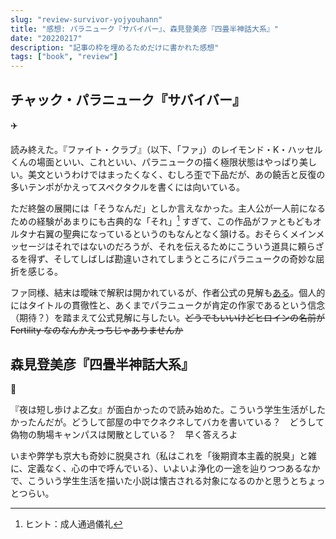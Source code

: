 ```yaml
---
slug: "review-survivor-yojyouhann"
title: "感想: パラニューク『サバイバー』、森見登美彦『四畳半神話大系』"
date: "20220217"
description: "記事の枠を埋めるためだけに書かれた感想"
tags: ["book", "review"]
---
```


## チャック・パラニューク『サバイバー』

:airplane:

読み終えた。『ファイト・クラブ』（以下、「ファ」）のレイモンド・K・ハッセルくんの場面といい、これといい、パラニュークの描く極限状態はやっぱり美しい。美文というわけではまったくなく、むしろ歪で下品だが、あの饒舌と反復の多いテンポがかえってスペクタクルを書くには向いている。

ただ終盤の展開には「そうなんだ」としか言えなかった。主人公が一人前になるための経験があまりにも古典的な「それ」[^1] すぎて、この作品がファともどもオルタナ右翼の聖典になっているというのもなんとなく頷ける。おそらくメインメッセージはそれではないのだろうが、それを伝えるためにこういう道具に頼らざるを得ず、そしてしばしば勘違いされてしまうところにパラニュークの奇妙な屈折を感じる。

[^1]: ヒント：成人通過儀礼

ファ同様、結末は曖昧で解釈は開かれているが、作者公式の見解も[ある](https://web.archive.org/web/20180407024537/http://chuckpalahniuk.net/content/chuck-explains-ending-survivor)。個人的にはタイトルの貫徹性と、あくまでパラニュークが肯定の作家であるという信念（期待？）を踏まえて公式見解に与したい。~~どうでもいいけどヒロインの名前が Fertility なのなんかえっちじゃありませんか~~

## 森見登美彦『四畳半神話大系』

:school:

『夜は短し歩けよ乙女』が面白かったので読み始めた。こういう学生生活がしたかったんだが。どうして部屋の中でクネクネしてバカを書いている？　どうして偽物の駒場キャンパスは閑散としている？　早く答えろよ

いまや弊学も京大も奇妙に脱臭され（私はこれを「後期資本主義的脱臭」と雑に、定義なく、心の中で呼んでいる）、いよいよ浄化の一途を辿りつつあるなかで、こういう学生生活を描いた小説は懐古される対象になるのかと思うとちょっとつらい。
